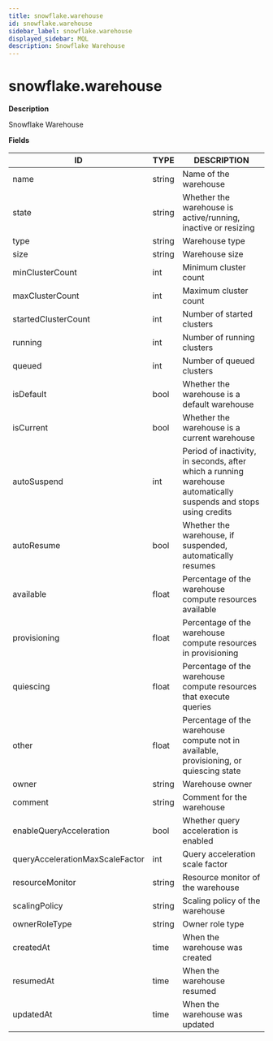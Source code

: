 ```yaml
---
title: snowflake.warehouse
id: snowflake.warehouse
sidebar_label: snowflake.warehouse
displayed_sidebar: MQL
description: Snowflake Warehouse
---
```


# snowflake.warehouse

**Description**

Snowflake Warehouse

**Fields**

| ID                              | TYPE   | DESCRIPTION                                                                                                      |
| ------------------------------- | ------ | ---------------------------------------------------------------------------------------------------------------- |
| name                            | string | Name of the warehouse                                                                                            |
| state                           | string | Whether the warehouse is active/running, inactive or resizing                                                    |
| type                            | string | Warehouse type                                                                                                   |
| size                            | string | Warehouse size                                                                                                   |
| minClusterCount                 | int    | Minimum cluster count                                                                                            |
| maxClusterCount                 | int    | Maximum cluster count                                                                                            |
| startedClusterCount             | int    | Number of started clusters                                                                                       |
| running                         | int    | Number of running clusters                                                                                       |
| queued                          | int    | Number of queued clusters                                                                                        |
| isDefault                       | bool   | Whether the warehouse is a default warehouse                                                                     |
| isCurrent                       | bool   | Whether the warehouse is a current warehouse                                                                     |
| autoSuspend                     | int    | Period of inactivity, in seconds, after which a running warehouse automatically suspends and stops using credits |
| autoResume                      | bool   | Whether the warehouse, if suspended, automatically resumes                                                       |
| available                       | float  | Percentage of the warehouse compute resources available                                                          |
| provisioning                    | float  | Percentage of the warehouse compute resources in provisioning                                                    |
| quiescing                       | float  | Percentage of the warehouse compute resources that execute queries                                               |
| other                           | float  | Percentage of the warehouse compute not in available, provisioning, or quiescing state                           |
| owner                           | string | Warehouse owner                                                                                                  |
| comment                         | string | Comment for the warehouse                                                                                        |
| enableQueryAcceleration         | bool   | Whether query acceleration is enabled                                                                            |
| queryAccelerationMaxScaleFactor | int    | Query acceleration scale factor                                                                                  |
| resourceMonitor                 | string | Resource monitor of the warehouse                                                                                |
| scalingPolicy                   | string | Scaling policy of the warehouse                                                                                  |
| ownerRoleType                   | string | Owner role type                                                                                                  |
| createdAt                       | time   | When the warehouse was created                                                                                   |
| resumedAt                       | time   | When the warehouse resumed                                                                                       |
| updatedAt                       | time   | When the warehouse was updated                                                                                   |

